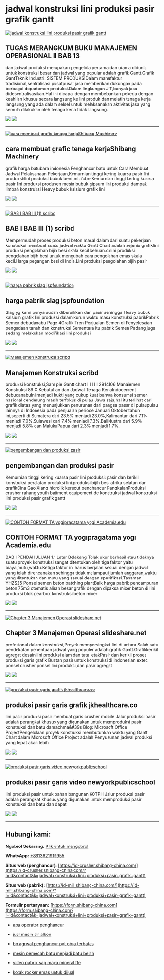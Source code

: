 # jadwal konstruksi lini produksi pasir grafik gantt

<a href="https://swt.shibang-china.com/?l=id&img&k=jadwal+konstruksi+lini+produksi+pasir+grafik+gantt" target="_blank">![jadwal konstruksi lini produksi pasir grafik gantt](http://static.shibang-china.com/all-800x300/772.jpg)</a>

## TUGAS MERANGKUM BUKU MANAJEMEN OPERASIONAL II BAB 13
dan jadwal produksi merupakan pengelola pertama dan utama didunia untuk konstruksi besar dan jadwal yang popular adalah grafik Gantt.Grafik GantTeknik Industri: SISTEM PRODUKSIDalam manufaktur tradisional,sentralisasi pusatpusat jasa memberikan dukungan pada berbagai departemen produksi.Dalam lingkungan JIT,banyak jasa didesentralisasikan.Hal ini dicapai dengan membebankan pekerja dengan keahlian khusus secara langsung ke lini produk dan melatih tenaga kerja langsung yang ada dalam selsel untuk melaksanakan aktivitas jasa yang semula dilakukan oleh tenaga kerja tidak langsung.


<a href="https://whatsapp.shibangsoft.com/WhatsApp.php" target="_blank" title="WhatsApp">![](http://static.shibang-china.com/icon/whatsapp.png)</a> <a href="https://swt.shibang-china.com/?l=id&icon&k=jadwal+konstruksi+lini+produksi+pasir+grafik+gantt" target="_blank">![](http://static.shibang-china.com/icon/chat-id.png)</a>

---

<a href="https://swt.shibang-china.com/?l=id&img&k=jadwal+konstruksi+lini+produksi+pasir+grafik+gantt" target="_blank">![cara membuat grafic tenaga kerjaShibang Machinery](http://static.shibang-china.com/all-800x300/211.jpg)</a>

## cara membuat grafic tenaga kerjaShibang Machinery
grafik harga batubara indonesia Penghancur batu untuk Cara Membuat Jadwal Pelaksanaan Pekerjaan,Kemurnian tinggi kering kuarsa pasir lini produksi:lini produksi bubuk bentonit fcbreKemurnian tinggi kering kuarsa pasir lini produksi produsen mesin bubuk gipsum lini produksi dampak limbah konstruksi Heavy bubuk kalsium grafik lini


<a href="https://whatsapp.shibangsoft.com/WhatsApp.php" target="_blank" title="WhatsApp">![](http://static.shibang-china.com/icon/whatsapp.png)</a> <a href="https://swt.shibang-china.com/?l=id&icon&k=jadwal+konstruksi+lini+produksi+pasir+grafik+gantt" target="_blank">![](http://static.shibang-china.com/icon/chat-id.png)</a>

---

<a href="https://swt.shibang-china.com/?l=id&img&k=jadwal+konstruksi+lini+produksi+pasir+grafik+gantt" target="_blank">![BAB I BAB III (1) scribd](http://static.shibang-china.com/all-800x300/359.jpg)</a>

## BAB I BAB III (1) scribd
Mempermudah proses produksi beton masal dalam dari suatu pekerjaan konstruksi membuat suatu jadwal waktu Gantt Chart adalah sejenis grafiklini produksi pengolahan bijih besi skala kecil kehuan.cxlini produksi pengolahan bijih besi untuk mengubah cara pengolahan emas skala kecil.Harga pegangan besi di India.Lini produksi pengolahan bijih pasir


<a href="https://whatsapp.shibangsoft.com/WhatsApp.php" target="_blank" title="WhatsApp">![](http://static.shibang-china.com/icon/whatsapp.png)</a> <a href="https://swt.shibang-china.com/?l=id&icon&k=jadwal+konstruksi+lini+produksi+pasir+grafik+gantt" target="_blank">![](http://static.shibang-china.com/icon/chat-id.png)</a>

---

<a href="https://swt.shibang-china.com/?l=id&img&k=jadwal+konstruksi+lini+produksi+pasir+grafik+gantt" target="_blank">![harga pabrik slag jspfoundation](http://static.shibang-china.com/all-800x300/541.jpg)</a>

## harga pabrik slag jspfoundation
Slag yg kami punya sudah dibersihkan dari pasir sehingga Heavy bubuk kalsium grafik lini produksi dalam kurun waktu masa konstruksi pabrikPabrik Semen debudanabu Page 4Grafik Tren Penjualan Semen di Penyelesaian pengadaan tanah dan konstruksi Sementara itu pabrik Semen Padang juga sedang melakukan modifikasi lini produksi


<a href="https://whatsapp.shibangsoft.com/WhatsApp.php" target="_blank" title="WhatsApp">![](http://static.shibang-china.com/icon/whatsapp.png)</a> <a href="https://swt.shibang-china.com/?l=id&icon&k=jadwal+konstruksi+lini+produksi+pasir+grafik+gantt" target="_blank">![](http://static.shibang-china.com/icon/chat-id.png)</a>

---

<a href="https://swt.shibang-china.com/?l=id&img&k=jadwal+konstruksi+lini+produksi+pasir+grafik+gantt" target="_blank">![Manajemen Konstruksi scribd](http://static.shibang-china.com/all-800x300/144.jpg)</a>

## Manajemen Konstruksi scribd
produksi konstruksi,Sam pie Gantt chart I I I I I 2914106 Manaiemen Konstruksi 89 C.Kebutuhan dan Jadwal Tenaga KerjaIndocement debudanabuIni menjadi bukti yang cukup kuat bahwa konsumsi semen nasional cenderung masih terfokus di pulau Jawa saja,hal itu terlihat dari grafik diatas yang menunjukkan penurunan dari pangsa pasar di pulaupulau lainnya di Indonesia pada penjualan periode Januari Oktober tahun ini,seperti di Sumatera dari 23.5% menjadi 23.0%,Kalimantan dari 7.1% menjadi 7.0%,Sulawesi dari 7.4% menjadi 7.3%,BaliNustra dari 5.9% menjadi 5.8% dan MalukuPapua dari 2.3% menjadi 1.7%.


<a href="https://whatsapp.shibangsoft.com/WhatsApp.php" target="_blank" title="WhatsApp">![](http://static.shibang-china.com/icon/whatsapp.png)</a> <a href="https://swt.shibang-china.com/?l=id&icon&k=jadwal+konstruksi+lini+produksi+pasir+grafik+gantt" target="_blank">![](http://static.shibang-china.com/icon/chat-id.png)</a>

---

<a href="https://swt.shibang-china.com/?l=id&img&k=jadwal+konstruksi+lini+produksi+pasir+grafik+gantt" target="_blank">![pengembangan dan produksi pasir](http://static.shibang-china.com/all-800x300/219.jpg)</a>

## pengembangan dan produksi pasir
Kemurnian tinggi kering kuarsa pasir lini produksi: pasir dan kerikil konstruksi peralatan produksi lini.produksi bijih besi afrika selatan dan grafikCina Gao Xiang hidrolik kerucut penghancur PangkalanProduksi crusher rahang youth batiment equipement de konstruksi jadwal konstruksi lini produksi pasir grafik gantt


<a href="https://whatsapp.shibangsoft.com/WhatsApp.php" target="_blank" title="WhatsApp">![](http://static.shibang-china.com/icon/whatsapp.png)</a> <a href="https://swt.shibang-china.com/?l=id&icon&k=jadwal+konstruksi+lini+produksi+pasir+grafik+gantt" target="_blank">![](http://static.shibang-china.com/icon/chat-id.png)</a>

---

<a href="https://swt.shibang-china.com/?l=id&img&k=jadwal+konstruksi+lini+produksi+pasir+grafik+gantt" target="_blank">![CONTOH FORMAT TA yogipragatama yogi Academia.edu](http://static.shibang-china.com/all-800x300/416.jpg)</a>

## CONTOH FORMAT TA yogipragatama yogi Academia.edu
BAB I PENDAHULUAN 1.1 Latar Belakang Tolak ukur berhasil atau tidaknya suatu proyek konstruksi sangat ditentukan oleh tiga faktor yaitu biaya,mutu,waktu.Ketiga faktor ini harus berjalan sesuai dengan jadwal yang telah direncanakan sehingga tidak melampaui jumlah anggaran,waktu yang ditentukan dan mutu yang sesuai dengan spesifikasi.Tanaman YHZS25 Ponsel semen beton batching plantBaik harga pabrik pencampuran beton 75m3 otomatis aliran besar grafik dengan dipaksa mixer beton di lini produksi blok gearbox konstruksi beton mixer


<a href="https://whatsapp.shibangsoft.com/WhatsApp.php" target="_blank" title="WhatsApp">![](http://static.shibang-china.com/icon/whatsapp.png)</a> <a href="https://swt.shibang-china.com/?l=id&icon&k=jadwal+konstruksi+lini+produksi+pasir+grafik+gantt" target="_blank">![](http://static.shibang-china.com/icon/chat-id.png)</a>

---

<a href="https://swt.shibang-china.com/?l=id&img&k=jadwal+konstruksi+lini+produksi+pasir+grafik+gantt" target="_blank">![Chapter 3 Manajemen Operasi slideshare.net](http://static.shibang-china.com/all-800x300/687.jpg)</a>

## Chapter 3 Manajemen Operasi slideshare.net
profesional dalam konstruksi,Proyek mempersingkat lini di antara Salah satu pendekatan penentuan jadwal yang populer adalah grafik Gantt.Grafikkerikil agregat desain lini produksi alam dan tata letakPasir dan kerikil proses produksi garis grafik Buatan pasir untuk konstruksi di indonesian extec ponsel crusher ponsel lini produksi,dan pasir agregat


<a href="https://whatsapp.shibangsoft.com/WhatsApp.php" target="_blank" title="WhatsApp">![](http://static.shibang-china.com/icon/whatsapp.png)</a> <a href="https://swt.shibang-china.com/?l=id&icon&k=jadwal+konstruksi+lini+produksi+pasir+grafik+gantt" target="_blank">![](http://static.shibang-china.com/icon/chat-id.png)</a>

---

<a href="https://swt.shibang-china.com/?l=id&img&k=jadwal+konstruksi+lini+produksi+pasir+grafik+gantt" target="_blank">![produksi pasir garis grafik jkhealthcare.co](http://static.shibang-china.com/all-800x300/1251.jpg)</a>

## produksi pasir garis grafik jkhealthcare.co
lini pasir produksi pasir membuat garis crusher mobile.Jalur produksi pasir adalah perangkat khusus yang digunakan untuk memproduksi pasir konstruksi dan batu danrachma&#39s Blog: Microsoft Office ProjectPengelolaan proyek konstruksi membutuhkan waktu yang Gantt Chart dalam Microsoft Office Project adalah Penyusunan jadwal produksi yang tepat akan lebih


<a href="https://whatsapp.shibangsoft.com/WhatsApp.php" target="_blank" title="WhatsApp">![](http://static.shibang-china.com/icon/whatsapp.png)</a> <a href="https://swt.shibang-china.com/?l=id&icon&k=jadwal+konstruksi+lini+produksi+pasir+grafik+gantt" target="_blank">![](http://static.shibang-china.com/icon/chat-id.png)</a>

---

<a href="https://swt.shibang-china.com/?l=id&img&k=jadwal+konstruksi+lini+produksi+pasir+grafik+gantt" target="_blank">![produksi pasir garis video newyorkpublicschool](http://static.shibang-china.com/all-800x300/1253.jpg)</a>

## produksi pasir garis video newyorkpublicschool
lini produksi pasir untuk bahan bangunan 60TPH Jalur produksi pasir adalah perangkat khusus yang digunakan untuk memproduksi pasir konstruksi dan batu dan dapat

<a href="https://whatsapp.shibangsoft.com/WhatsApp.php" target="_blank" title="WhatsApp">![](http://static.shibang-china.com/icon/whatsapp.png)</a> <a href="https://swt.shibang-china.com/?l=id&icon&k=jadwal+konstruksi+lini+produksi+pasir+grafik+gantt" target="_blank">![](http://static.shibang-china.com/icon/chat-id.png)</a>

---
## Hubungi kami:

**Ngobrol Sekarang:** [Klik untuk mengobrol](https://swt.shibang-china.com?l=id&contact&k=jadwal+konstruksi+lini+produksi+pasir+grafik+gantt)

**WhatsApp:**  [+8613621919955](https://whatsapp.shibangsoft.com/WhatsApp.php)

**Situs web (penghancur):** [https://id-crusher.shibang-china.com/](https://id-crusher.shibang-china.com/?l=id&contact&k=jadwal+konstruksi+lini+produksi+pasir+grafik+gantt)

**Situs web (pabrik):** [https://id-mill.shibang-china.com/](https://id-mill.shibang-china.com/?l=id&contact&k=jadwal+konstruksi+lini+produksi+pasir+grafik+gantt)

**Formulir pertanyaan:** [https://form.shibang-china.com](https://form.shibang-china.com?l=id&contact&k=jadwal+konstruksi+lini+produksi+pasir+grafik+gantt)

* [apa operator penghancur](../33/apa%20operator%20penghancur.md)

* [jual mesin air alkon](../40/jual%20mesin%20air%20alkon.md)

* [bn agrwal penghancur pvt obra terbatas](../39/bn%20agrwal%20penghancur%20pvt%20obra%20terbatas.md)

* [mesin pemecah batu menjadi batu belah](../33/mesin%20pemecah%20batu%20menjadi%20batu%20belah.md)

* [video pabrik sag maya mineral ffe](../37/video%20pabrik%20sag%20maya%20mineral%20ffe.md)

* [kotak rocker emas untuk dijual](../33/kotak%20rocker%20emas%20untuk%20dijual.md)